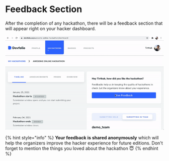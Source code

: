 # Feedback Section

After the completion of any hackathon, there will be a feedback section that will appear right on your hacker dashboard.

![](../../.gitbook/assets/feedback.gif)

{% hint style="info" %}
**Your feedback is shared anonymously** which will help the organizers improve the hacker experience for future editions. Don't forget to mention the things you loved about the hackathon 😇
{% endhint %}

